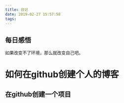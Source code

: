```yaml
---
title: 日记
date: 2019-02-27 15:57:58
tags:
---
```


## 每日感悟
  如果改变不了环境，那么就改变自己吧。
# 如何在github创建个人的博客
  ## 在github创建一个项目
